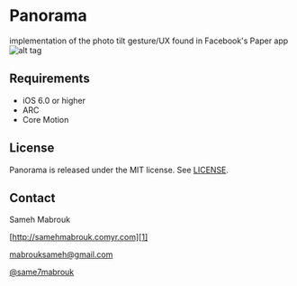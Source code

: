 Panorama
========

implementation of the photo tilt gesture/UX found in Facebook's Paper app
![alt tag](http://s3.jt.io/tilt.gif)


Requirements
----------
* iOS 6.0 or higher
* ARC
* Core Motion

## License
Panorama is released under the MIT license. See
[LICENSE](https://github.com/iSame7/Panorama/blob/master/LICENSE).

Contact
----------

Sameh Mabrouk
  
[http://samehmabrouk.comyr.com][1]

[mabrouksameh@gmail.com][2]

[@same7mabrouk][3] 

  [1]: http://samehmabrouk.comyr.com
  [2]: mailto:mabrouksameh@gmail.com
  [3]: http://twitter.com/same7mabrouk

